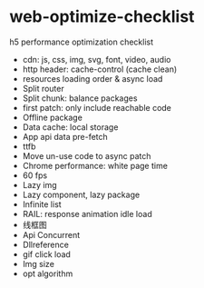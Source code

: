# web-optimize-checklist
h5 performance optimization checklist

* cdn: js, css, img, svg, font, video, audio
* http header: cache-control (cache clean)
* resources loading order & async load
* Split router
* Split chunk: balance packages
* first patch: only include reachable code
* Offline package
* Data cache: local storage
* App api data pre-fetch
* ttfb
* Move un-use code to async patch
* Chrome performance: white page time
* 60 fps
* Lazy img
* Lazy component, lazy package
* Infinite list
* RAIL: response animation idle load
* 线框图
* Api Concurrent
* Dllreference
* gif click load
* Img size
* opt algorithm

